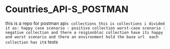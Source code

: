 # Countries_API-S_POSTMAN
this is a repo for postman api`s collections
this is collections i divided it as:
happy case scenario : positive collection
worst-case scenario : negative collection
and there a reigionbloc collection have its happy and worst scenario
and there an environment hold the base url 
each collection has it`s tests 
